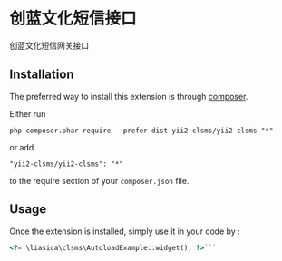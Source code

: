 创蓝文化短信接口
========
创蓝文化短信网关接口

Installation
------------

The preferred way to install this extension is through [composer](http://getcomposer.org/download/).

Either run

```
php composer.phar require --prefer-dist yii2-clsms/yii2-clsms "*"
```

or add

```
"yii2-clsms/yii2-clsms": "*"
```

to the require section of your `composer.json` file.


Usage
-----

Once the extension is installed, simply use it in your code by  :

```php
<?= \liasica\clsms\AutoloadExample::widget(); ?>```